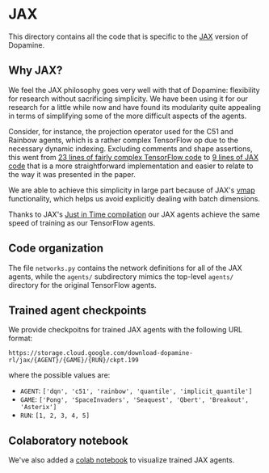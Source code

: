 # JAX

This directory contains all the code that is specific to the
[JAX](https://github.com/google/jax) version of Dopamine.

## Why JAX?
We feel the JAX philosophy goes very well with that of Dopamine: flexibility for
research without sacrificing simplicity. We have been using it for our research
for a little while now and have found its modularity quite appealing in terms of
simplifying some of the more difficult aspects of the agents.

Consider, for instance, the projection operator
used for the C51 and Rainbow agents, which is a rather complex TensorFlow op due
to the necessary dynamic indexing. Excluding comments and shape assertions,
this went from
[23 lines of fairly complex TensorFlow code](https://github.com/google/dopamine/blob/master/dopamine/agents/rainbow/rainbow_agent.py#L330)
to
[9 lines of JAX
code](https://github.com/google/dopamine/blob/master/dopamine/jax/agents/rainbow/rainbow_agent.py#L331)
that is a more straightforward implementation and easier to relate to the way it
was presented in the paper.

We are able to achieve this simplicity in large part because of JAX's
[vmap](https://jax.readthedocs.io/en/latest/jax.html?highlight=vmap#vectorization-vmap)
functionality, which helps us avoid explicitly dealing with batch dimensions.

Thanks to JAX's [Just in Time
compilation](https://jax.readthedocs.io/en/latest/jax.html?highlight=jit#just-in-time-compilation-jit)
our JAX agents achieve the same speed of training as our TensorFlow agents.

## Code organization

The file `networks.py` contains the network definitions for all of the JAX
agents, while the `agents/` subdirectory mimics the top-level `agents/`
directory for the original TensorFlow agents.

## Trained agent checkpoints
We provide checkpoitns for trained JAX agents with the following URL format:

```
https://storage.cloud.google.com/download-dopamine-rl/jax/{AGENT}/{GAME}/{RUN}/ckpt.199
```

where the possible values are:

*  `AGENT`: `['dqn', 'c51', 'rainbow', 'quantile', 'implicit_quantile']`
*  `GAME`: `['Pong', 'SpaceInvaders', 'Seaquest', 'Qbert', 'Breakout', 'Asterix']`
*  `RUN`: `[1, 2, 3, 4, 5]`

## Colaboratory notebook
We've also added a
[colab notebook](https://colab.research.google.com/github/google/dopamine/blob/master/dopamine/colab/jax_agent_visualizer.ipynb)
to visualize trained JAX agents.
